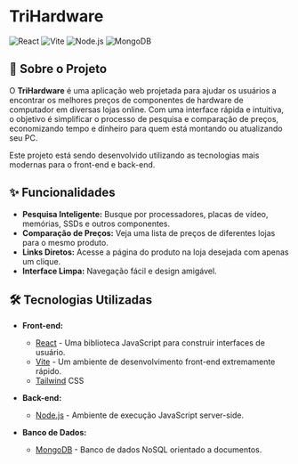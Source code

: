 # TriHardware

![React](https://img.shields.io/badge/React-20232A?style=for-the-badge&logo=react&logoColor=61DAFB)
![Vite](https://img.shields.io/badge/Vite-646CFF?style=for-the-badge&logo=vite&logoColor=white)
![Node.js](https://img.shields.io/badge/Node.js-339933?style=for-the-badge&logo=nodedotjs&logoColor=white)
![MongoDB](https://img.shields.io/badge/MongoDB-47A248?style=for-the-badge&logo=mongodb&logoColor=white)

## 📝 Sobre o Projeto

O **TriHardware** é uma aplicação web projetada para ajudar os usuários a encontrar os melhores preços de componentes de hardware de computador em diversas lojas online. Com uma interface rápida e intuitiva, o objetivo é simplificar o processo de pesquisa e comparação de preços, economizando tempo e dinheiro para quem está montando ou atualizando seu PC.

Este projeto está sendo desenvolvido utilizando as tecnologias mais modernas para o front-end e back-end.

## ✨ Funcionalidades

- **Pesquisa Inteligente:** Busque por processadores, placas de vídeo, memórias, SSDs e outros componentes.
- **Comparação de Preços:** Veja uma lista de preços de diferentes lojas para o mesmo produto.
- **Links Diretos:** Acesse a página do produto na loja desejada com apenas um clique.
- **Interface Limpa:** Navegação fácil e design amigável.

## 🛠️ Tecnologias Utilizadas

-   **Front-end:**
    -   [React](https://reactjs.org/) - Uma biblioteca JavaScript para construir interfaces de usuário.
    -   [Vite](https://vitejs.dev/) - Um ambiente de desenvolvimento front-end extremamente rápido.
    -   [Tailwind](https://tailwindcss.com/) CSS 

-   **Back-end:**
    -   [Node.js](https://nodejs.org/) - Ambiente de execução JavaScript server-side.

-   **Banco de Dados:**
    -   [MongoDB](https://www.mongodb.com/) - Banco de dados NoSQL orientado a documentos.
